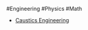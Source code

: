 #Engineering #Physics #Math
* [Caustics Engineering](https://mattferraro.dev/posts/caustics-engineering#manufacturing)
